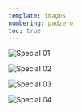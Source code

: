 ```yaml
---
template: images
numbering: padzero
toc: true
---
```


![Special 01](../../_Images/v14/Special1.png#.insert)

![Special 02](../../_Images/v14/Special2.png#.insert)

![Special 03](../../_Images/v14/Special3.png#.insert)

![Special 04](../../_Images/v14/Special4.png#.insert)
